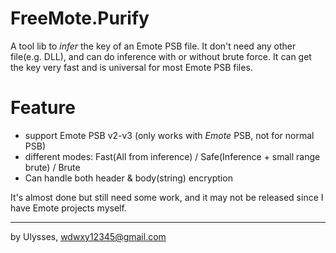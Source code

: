 # FreeMote.PurifyA tool lib to *infer* the key of an Emote PSB file. It don't need any other file(e.g. DLL), and can do inference with or without brute force. It can get the key very fast and is universal for most Emote PSB files.# Feature* support Emote PSB v2-v3 (only works with *Emote* PSB, not for normal PSB)* different modes: Fast(All from inference) / Safe(Inference + small range brute) / Brute* Can handle both header & body(string) encryptionIt's almost done but still need some work, and it may not be released since I have Emote projects myself.---by Ulysses, wdwxy12345@gmail.com